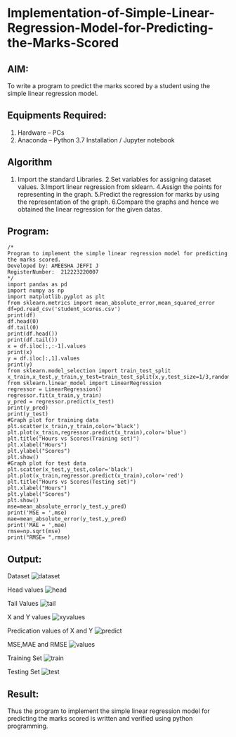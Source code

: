 # Implementation-of-Simple-Linear-Regression-Model-for-Predicting-the-Marks-Scored

## AIM:
To write a program to predict the marks scored by a student using the simple linear regression model.

## Equipments Required:
1. Hardware – PCs
2. Anaconda – Python 3.7 Installation / Jupyter notebook

## Algorithm
1. Import the standard Libraries.
2.Set variables for assigning dataset values.
3.Import linear regression from sklearn.
4.Assign the points for representing in the graph.
5.Predict the regression for marks by using the representation of the graph.
6.Compare the graphs and hence we obtained the linear regression for the given datas.

## Program:
```
/*
Program to implement the simple linear regression model for predicting the marks scored.
Developed by: AMEESHA JEFFI J
RegisterNumber:  212223220007
*/
import pandas as pd
import numpy as np
import matplotlib.pyplot as plt
from sklearn.metrics import mean_absolute_error,mean_squared_error
df=pd.read_csv('student_scores.csv')
print(df)
df.head(0)
df.tail(0)
print(df.head())
print(df.tail())
x = df.iloc[:,:-1].values
print(x)
y = df.iloc[:,1].values
print(y)
from sklearn.model_selection import train_test_split
x_train,x_test,y_train,y_test=train_test_split(x,y,test_size=1/3,random_state=0)
from sklearn.linear_model import LinearRegression
regressor = LinearRegression()
regressor.fit(x_train,y_train)
y_pred = regressor.predict(x_test)
print(y_pred)
print(y_test)
#Graph plot for training data
plt.scatter(x_train,y_train,color='black')
plt.plot(x_train,regressor.predict(x_train),color='blue')
plt.title("Hours vs Scores(Training set)")
plt.xlabel("Hours")
plt.ylabel("Scores")
plt.show()
#Graph plot for test data
plt.scatter(x_test,y_test,color='black')
plt.plot(x_train,regressor.predict(x_train),color='red')
plt.title("Hours vs Scores(Testing set)")
plt.xlabel("Hours")
plt.ylabel("Scores")
plt.show()
mse=mean_absolute_error(y_test,y_pred)
print('MSE = ',mse)
mae=mean_absolute_error(y_test,y_pred)
print('MAE = ',mae)
rmse=np.sqrt(mse)
print("RMSE= ",rmse)
```

## Output:
Dataset
![dataset](https://github.com/ameeshajeffi/Implementation-of-Simple-Linear-Regression-Model-for-Predicting-the-Marks-Scored/assets/150773598/3d8acaef-514f-420b-bd2d-2a64c3516e8b)

Head values
![head](https://github.com/ameeshajeffi/Implementation-of-Simple-Linear-Regression-Model-for-Predicting-the-Marks-Scored/assets/150773598/90089f61-1837-41fc-8e5b-5034f5c115b8)

Tail Values
![tail](https://github.com/ameeshajeffi/Implementation-of-Simple-Linear-Regression-Model-for-Predicting-the-Marks-Scored/assets/150773598/be681286-b1a1-40d2-8294-e38cf2eba400)

X and Y values
![xyvalues](https://github.com/ameeshajeffi/Implementation-of-Simple-Linear-Regression-Model-for-Predicting-the-Marks-Scored/assets/150773598/af2109f3-3cf7-4ae7-a44e-045697e107d2)

Predication values of X and Y
![predict ](https://github.com/ameeshajeffi/Implementation-of-Simple-Linear-Regression-Model-for-Predicting-the-Marks-Scored/assets/150773598/80d9e272-c340-43bb-86dd-7b8b6535d106)

MSE,MAE and RMSE
![values](https://github.com/ameeshajeffi/Implementation-of-Simple-Linear-Regression-Model-for-Predicting-the-Marks-Scored/assets/150773598/7dba03ba-f8ef-4794-9dfa-73a653c75323)

Training Set
![train](https://github.com/ameeshajeffi/Implementation-of-Simple-Linear-Regression-Model-for-Predicting-the-Marks-Scored/assets/150773598/3f58e8df-1b40-4809-a890-1008f6589344)

Testing Set
![test](https://github.com/ameeshajeffi/Implementation-of-Simple-Linear-Regression-Model-for-Predicting-the-Marks-Scored/assets/150773598/a1be3288-5ffb-44ce-a51c-ac23be78fe24)

## Result:
Thus the program to implement the simple linear regression model for predicting the marks scored is written and verified using python programming.
